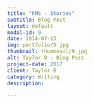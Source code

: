 ```yaml
---
title: "FMS - Stories"
subtitle: Blog Post
layout: default
modal-id: 9
date: 2014-07-15
img: portfolio/9.jpg
thumbnail: thumbnail/9.jpg
alt: Taylor B - Blog Post
project-date: 2017
client: Taylor B
category: Writing
description:

---
```

